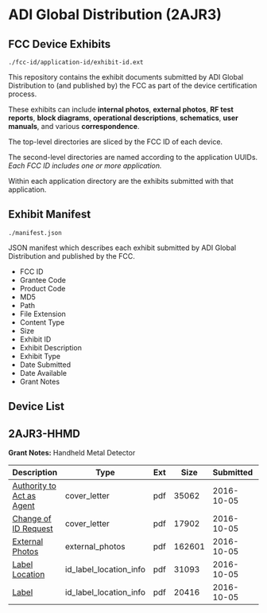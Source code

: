 # ADI Global Distribution (2AJR3)
## FCC Device Exhibits

```
./fcc-id/application-id/exhibit-id.ext
```

This repository contains the exhibit documents submitted by ADI Global Distribution to (and published by) the FCC as part of the device certification process.

These exhibits can include **internal photos**, **external photos**, **RF test reports**, **block diagrams**, **operational descriptions**, **schematics**, **user manuals**, and various **correspondence**.

The top-level directories are sliced by the FCC ID of each device.

The second-level directories are named according to the application UUIDs. *Each FCC ID includes one or more application.*

Within each application directory are the exhibits submitted with that application. 

## Exhibit Manifest

```
./manifest.json
```

JSON manifest which describes each exhibit submitted by ADI Global Distribution and published by the FCC.

- FCC ID
- Grantee Code
- Product Code
- MD5
- Path
- File Extension
- Content Type
- Size
- Exhibit ID
- Exhibit Description
- Exhibit Type
- Date Submitted
- Date Available
- Grant Notes

## Device List
## 2AJR3-HHMD
**Grant Notes:** Handheld Metal Detector

| Description | Type | Ext | Size | Submitted | Available |
| ----------- | ---- | --- | ---- | --------- | --------- |
| [Authority to Act as Agent](2AJR3-HHMD/b703329cfb5746f2b6e2ad20863e5304/3156167.pdf) | cover_letter | pdf | 35062 | 2016-10-05 | 2016-10-08 |
| [Change of ID Request](2AJR3-HHMD/b703329cfb5746f2b6e2ad20863e5304/3156168.pdf) | cover_letter | pdf | 17902 | 2016-10-05 | 2016-10-08 |
| [External Photos](2AJR3-HHMD/b703329cfb5746f2b6e2ad20863e5304/2659683.pdf) | external_photos | pdf | 162601 | 2016-10-05 | 2016-10-08 |
| [Label Location](2AJR3-HHMD/b703329cfb5746f2b6e2ad20863e5304/2659685.pdf) | id_label_location_info | pdf | 31093 | 2016-10-05 | 2016-10-08 |
| [Label](2AJR3-HHMD/b703329cfb5746f2b6e2ad20863e5304/3156171.pdf) | id_label_location_info | pdf | 20416 | 2016-10-05 | 2016-10-08 |
